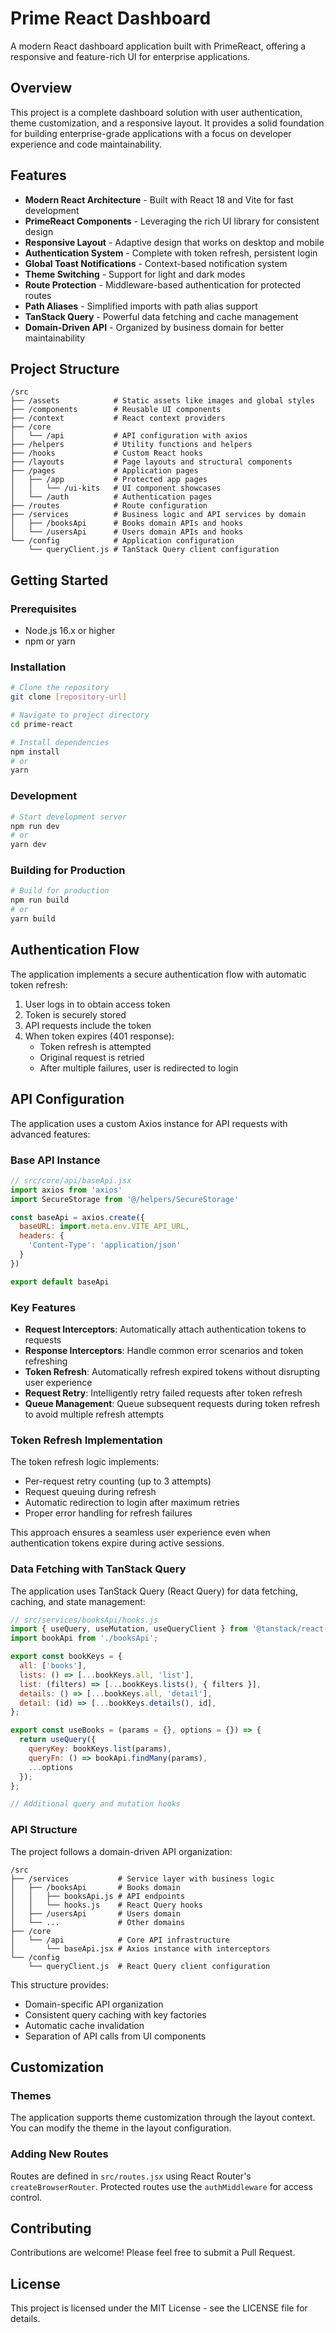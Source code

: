 # Prime React Dashboard

A modern React dashboard application built with PrimeReact, offering a responsive and feature-rich UI for enterprise applications.

## Overview

This project is a complete dashboard solution with user authentication, theme customization, and a responsive layout. It provides a solid foundation for building enterprise-grade applications with a focus on developer experience and code maintainability.

## Features

- **Modern React Architecture** - Built with React 18 and Vite for fast development
- **PrimeReact Components** - Leveraging the rich UI library for consistent design
- **Responsive Layout** - Adaptive design that works on desktop and mobile
- **Authentication System** - Complete with token refresh, persistent login
- **Global Toast Notifications** - Context-based notification system
- **Theme Switching** - Support for light and dark modes
- **Route Protection** - Middleware-based authentication for protected routes
- **Path Aliases** - Simplified imports with path alias support
- **TanStack Query** - Powerful data fetching and cache management
- **Domain-Driven API** - Organized by business domain for better maintainability

## Project Structure

```
/src
├── /assets            # Static assets like images and global styles
├── /components        # Reusable UI components
├── /context           # React context providers
├── /core
│   └── /api           # API configuration with axios
├── /helpers           # Utility functions and helpers
├── /hooks             # Custom React hooks
├── /layouts           # Page layouts and structural components
├── /pages             # Application pages
│   ├── /app           # Protected app pages
│   │   └── /ui-kits   # UI component showcases
│   └── /auth          # Authentication pages
├── /routes            # Route configuration
├── /services          # Business logic and API services by domain
│   ├── /booksApi      # Books domain APIs and hooks
│   └── /usersApi      # Users domain APIs and hooks
└── /config            # Application configuration
    └── queryClient.js # TanStack Query client configuration
```

## Getting Started

### Prerequisites

- Node.js 16.x or higher
- npm or yarn

### Installation

```bash
# Clone the repository
git clone [repository-url]

# Navigate to project directory
cd prime-react

# Install dependencies
npm install
# or
yarn
```

### Development

```bash
# Start development server
npm run dev
# or
yarn dev
```

### Building for Production

```bash
# Build for production
npm run build
# or
yarn build
```

## Authentication Flow

The application implements a secure authentication flow with automatic token refresh:

1. User logs in to obtain access token
2. Token is securely stored
3. API requests include the token
4. When token expires (401 response):
   - Token refresh is attempted
   - Original request is retried
   - After multiple failures, user is redirected to login

## API Configuration

The application uses a custom Axios instance for API requests with advanced features:

### Base API Instance

```javascript
// src/core/api/baseApi.jsx
import axios from 'axios'
import SecureStorage from '@/helpers/SecureStorage'

const baseApi = axios.create({
  baseURL: import.meta.env.VITE_API_URL,
  headers: {
    'Content-Type': 'application/json'
  }
})

export default baseApi
```

### Key Features

- **Request Interceptors**: Automatically attach authentication tokens to requests
- **Response Interceptors**: Handle common error scenarios and token refreshing
- **Token Refresh**: Automatically refresh expired tokens without disrupting user experience
- **Request Retry**: Intelligently retry failed requests after token refresh
- **Queue Management**: Queue subsequent requests during token refresh to avoid multiple refresh attempts

### Token Refresh Implementation

The token refresh logic implements:
- Per-request retry counting (up to 3 attempts)
- Request queuing during refresh
- Automatic redirection to login after maximum retries
- Proper error handling for refresh failures

This approach ensures a seamless user experience even when authentication tokens expire during active sessions.

### Data Fetching with TanStack Query

The application uses TanStack Query (React Query) for data fetching, caching, and state management:

```javascript
// src/services/booksApi/hooks.js
import { useQuery, useMutation, useQueryClient } from '@tanstack/react-query';
import bookApi from './booksApi';

export const bookKeys = {
  all: ['books'],
  lists: () => [...bookKeys.all, 'list'],
  list: (filters) => [...bookKeys.lists(), { filters }],
  details: () => [...bookKeys.all, 'detail'],
  detail: (id) => [...bookKeys.details(), id],
};

export const useBooks = (params = {}, options = {}) => {
  return useQuery({
    queryKey: bookKeys.list(params),
    queryFn: () => bookApi.findMany(params),
    ...options
  });
};

// Additional query and mutation hooks
```

### API Structure

The project follows a domain-driven API organization:

```
/src
├── /services           # Service layer with business logic
│   ├── /booksApi       # Books domain
│   │   ├── booksApi.js # API endpoints
│   │   └── hooks.js    # React Query hooks
│   ├── /usersApi       # Users domain
│   └── ...             # Other domains
├── /core
│   └── /api            # Core API infrastructure
│       └── baseApi.jsx # Axios instance with interceptors
└── /config
    └── queryClient.js  # React Query client configuration
```

This structure provides:
- Domain-specific API organization
- Consistent query caching with key factories
- Automatic cache invalidation
- Separation of API calls from UI components

## Customization

### Themes

The application supports theme customization through the layout context. You can modify the theme in the layout configuration.

### Adding New Routes

Routes are defined in `src/routes.jsx` using React Router's `createBrowserRouter`. Protected routes use the `authMiddleware` for access control.

## Contributing

Contributions are welcome! Please feel free to submit a Pull Request.

## License

This project is licensed under the MIT License - see the LICENSE file for details.
